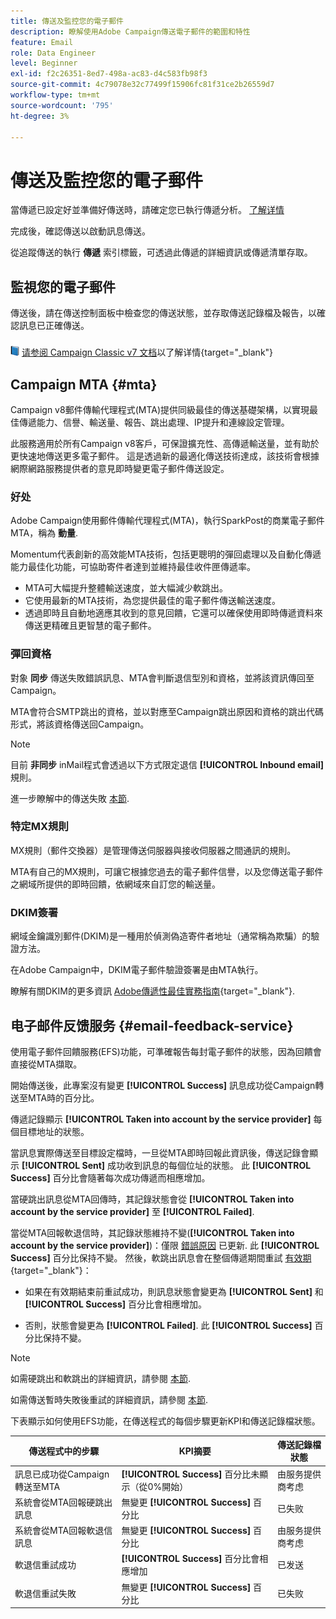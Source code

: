 ```yaml
---
title: 傳送及監控您的電子郵件
description: 瞭解使用Adobe Campaign傳送電子郵件的範圍和特性
feature: Email
role: Data Engineer
level: Beginner
exl-id: f2c26351-8ed7-498a-ac83-d4c583fb98f3
source-git-commit: 4c79078e32c77499f15906fc81f31ce2b26559d7
workflow-type: tm+mt
source-wordcount: '795'
ht-degree: 3%

---
```



# 傳送及監控您的電子郵件

當傳遞已設定好並準備好傳送時，請確定您已執行傳遞分析。 [了解详情](delivery-analysis.md)

完成後，確認傳送以啟動訊息傳送。

從追蹤傳送的執行 **傳遞** 索引標籤，可透過此傳遞的詳細資訊或傳遞清單存取。

## 監視您的電子郵件

傳送後，請在傳送控制面板中檢查您的傳送狀態，並存取傳送記錄檔及報告，以確認訊息已正確傳送。

![](../assets/do-not-localize/book.png) [请参阅 Campaign Classic v7 文档](https://experienceleague.adobe.com/docs/campaign-classic/using/sending-messages/key-steps-when-creating-a-delivery/delivery-bestpractices/track-and-monitor.html)以了解详情{target="_blank"}


## Campaign MTA {#mta}

Campaign v8郵件傳輸代理程式(MTA)提供同級最佳的傳送基礎架構，以實現最佳傳遞能力、信譽、輸送量、報告、跳出處理、IP提升和連線設定管理。

此服務適用於所有Campaign v8客戶，可保證擴充性、高傳遞輸送量，並有助於更快速地傳送更多電子郵件。 這是透過新的最適化傳送技術達成，該技術會根據網際網路服務提供者的意見即時變更電子郵件傳送設定。

### 好处

Adobe Campaign使用郵件傳輸代理程式(MTA)，執行SparkPost的商業電子郵件MTA，稱為 **動量**.

Momentum代表創新的高效能MTA技術，包括更聰明的彈回處理以及自動化傳遞能力最佳化功能，可協助寄件者達到並維持最佳收件匣傳遞率。

* MTA可大幅提升整體輸送速度，並大幅減少軟跳出。
* 它使用最新的MTA技術，為您提供最佳的電子郵件傳送輸送速度。
* 透過即時且自動地適應其收到的意見回饋，它還可以確保使用即時傳遞資料來傳送更精確且更智慧的電子郵件。

### 彈回資格

對象 **同步** 傳送失敗錯誤訊息、MTA會判斷退信型別和資格，並將該資訊傳回至Campaign。

MTA會符合SMTP跳出的資格，並以對應至Campaign跳出原因和資格的跳出代碼形式，將該資格傳送回Campaign。

>[!NOTE]
>
>目前 **非同步** inMail程式會透過以下方式限定退信 **[!UICONTROL Inbound email]** 規則。

進一步瞭解中的傳送失敗 [本節](delivery-failures.md).


### 特定MX規則

MX規則（郵件交換器）是管理傳送伺服器與接收伺服器之間通訊的規則。

MTA有自己的MX規則，可讓它根據您過去的電子郵件信譽，以及您傳送電子郵件之網域所提供的即時回饋，依網域來自訂您的輸送量。

### DKIM簽署

網域金鑰識別郵件(DKIM)是一種用於偵測偽造寄件者地址（通常稱為欺騙）的驗證方法。

在Adobe Campaign中，DKIM電子郵件驗證簽署是由MTA執行。

瞭解有關DKIM的更多資訊 [Adobe傳遞性最佳實務指南](https://experienceleague.adobe.com/docs/deliverability-learn/deliverability-best-practice-guide/transition-process/infrastructure.html#authentication){target="_blank"}.

## 电子邮件反馈服务 {#email-feedback-service}

使用電子郵件回饋服務(EFS)功能，可準確報告每封電子郵件的狀態，因為回饋會直接從MTA擷取。

開始傳送後，此專案沒有變更 **[!UICONTROL Success]** 訊息成功從Campaign轉送至MTA時的百分比。

傳遞記錄顯示 **[!UICONTROL Taken into account by the service provider]** 每個目標地址的狀態。

當訊息實際傳送至目標設定檔時，一旦從MTA即時回報此資訊後，傳送記錄會顯示 **[!UICONTROL Sent]** 成功收到訊息的每個位址的狀態。 此 **[!UICONTROL Success]** 百分比會隨著每次成功傳遞而相應增加。

當硬跳出訊息從MTA回傳時，其記錄狀態會從 **[!UICONTROL Taken into account by the service provider]** 至 **[!UICONTROL Failed]**<!-- and the **[!UICONTROL Bounces + errors]** percentage is increased accordingly-->.

當從MTA回報軟退信時，其記錄狀態維持不變(**[!UICONTROL Taken into account by the service provider]**)：僅限 [錯誤原因](delivery-failures.md#delivery-failure-reasons) 已更新<!-- and the **[!UICONTROL Bounces + errors]** percentage is increased accordingly-->. 此 **[!UICONTROL Success]** 百分比保持不變。 然後，軟跳出訊息會在整個傳遞期間重試 [有效期](https://experienceleague.adobe.com/docs/campaign-classic/using/sending-messages/key-steps-when-creating-a-delivery/steps-sending-the-delivery.html#defining-validity-period){target="_blank"}：

* 如果在有效期結束前重試成功，則訊息狀態會變更為 **[!UICONTROL Sent]** 和 **[!UICONTROL Success]** 百分比會相應增加。

* 否則，狀態會變更為 **[!UICONTROL Failed]**. 此 **[!UICONTROL Success]** <!--and **[!UICONTROL Bounces + errors]** -->百分比保持不變。

>[!NOTE]
>
>如需硬跳出和軟跳出的詳細資訊，請參閱 [本節](delivery-failures.md#delivery-failure-reasons).
>
>如需傳送暫時失敗後重試的詳細資訊，請參閱 [本節](delivery-failures.md#retries).

下表顯示如何使用EFS功能，在傳送程式的每個步驟更新KPI和傳送記錄檔狀態。

| 傳送程式中的步驟 | KPI摘要 | 傳送記錄檔狀態 |
|--- |--- |--- |
| 訊息已成功從Campaign轉送至MTA | **[!UICONTROL Success]** 百分比未顯示（從0%開始） | 由服务提供商考虑 |
| 系統會從MTA回報硬跳出訊息 | 無變更 **[!UICONTROL Success]** 百分比 | 已失败 |
| 系統會從MTA回報軟退信訊息 | 無變更 **[!UICONTROL Success]** 百分比 | 由服务提供商考虑 |
| 軟退信重試成功 | **[!UICONTROL Success]** 百分比會相應增加 | 已发送 |
| 軟退信重試失敗 | 無變更 **[!UICONTROL Success]** 百分比 | 已失败 |
